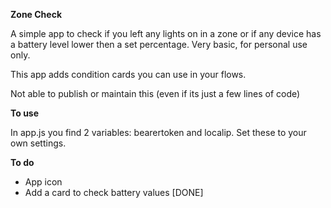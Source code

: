**Zone Check**

A simple app to check if you left any lights on in a zone or if any device has a battery level lower then a set percentage. Very basic, for personal use only.

This app adds condition cards you can use in your flows.

Not able to publish or maintain this (even if its just a few lines of code)

__To use__

In app.js you find 2 variables: bearertoken and localip. Set these to your own settings.

__To do__

- App icon
- Add a card to check battery values [DONE]
